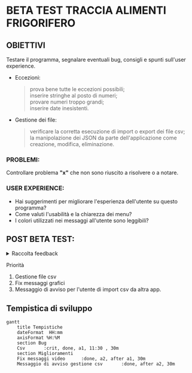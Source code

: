 
# BETA TEST TRACCIA ALIMENTI FRIGORIFERO

## OBIETTIVI

Testare il programma, segnalare eventuali bug, consigli e spunti sull'user experience.
- Eccezioni:
  >prova bene tutte le eccezioni possibili;  
   inserire stringhe al posto di numeri;  
   provare numeri troppo grandi;  
   inserire date inesistenti.
- Gestione dei file: 
  >verificare la corretta esecuzione di import o export dei file csv;  
   la manipolazione dei JSON da parte dell'applicazione come creazione, modifica, eliminazione.

### PROBLEMI:
Controllare problema **"x"** che non sono riuscito a risolvere o a notare.


### USER EXPERIENCE:
- Hai suggerimenti per migliorare l'esperienza dell'utente su questo programma?
- Come valuti l'usabilità e la chiarezza dei menu?
- I colori utilizzati nei messaggi all'utente sono leggibili?

## POST BETA TEST:

<details>
  <summary> Raccolta feedback </summary>
  <details>
    <summary> Feedback di Dylann </summary>

>  **Eccezioni**

- [x] stringhe
- [x] data inserita
- [x] quantita inserita

>  **Bug**
- [x] in "Visualizza alimenti" compare "premi invio..." ma si può premere qualsiasi tasto
- [x] se il frigo è vuoto non compare la scritta "premi..."
- [x] se nella cartella temp c'è gia un file csv non ne salva un altra
- [ ] se inserisco un csv non formattato non mi segnala alcun errore

>  **Miglioramenti**

- [x] esplicitare all'utente che il csv verrà importato da altra app esterna

  </details>
</details>


Priorità
1. Gestione file csv
2. Fix messaggi grafici
3. Messaggio di avviso per l'utente di import csv da altra app.
## Tempistica di sviluppo

```mermaid
gantt
    title Tempistiche
    dateFormat  HH:mm
    axisFormat %H:%M
    section Bug
    Csv       :crit, done, a1, 11:30 , 30m
    section Miglioramenti
    Fix messaggi video      :done, a2, after a1, 30m
    Messaggio di avviso gestione csv       :done, after a2, 30m

```
